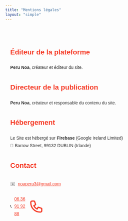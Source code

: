 ```yaml
---
title: "Mentions légales"
layout: "simple"
---
```


<div class="legal-content max-w-3xl mx-auto px-4 py-8">

## Éditeur de la plateforme
**Peru Noa**, créateur et éditeur du site.

## Directeur de la publication
**Peru Noa**, créateur et responsable du contenu du site.

## Hébergement
Le Site est hébergé sur **Firebase** (Google Ireland Limited)  
📍 Barrow Street, 99132 DUBLIN (Irlande)

## Contact
<div class="contact-items mt-6 space-y-4">
  <div class="flex items-center">
    <span class="text-orange-500 mr-3">✉️</span>
    <a href="mailto:noaperu3@gmail.com" class="contact-link hover:underline flex items-center">
      <span class="font-medium">noaperu3@gmail.com</span>
      <svg xmlns="http://www.w3.org/2000/svg" class="h-4 w-4 ml-1" fill="none" viewBox="0 0 24 24" stroke="currentColor">
        <path stroke-linecap="round" stroke-linejoin="round" stroke-width="2" d="M3 8l7.89 5.26a2 2 0 002.22 0L21 8M5 19h14a2 2 0 002-2V7a2 2 0 00-2-2H5a2 2 0 00-2 2v10a2 2 0 002 2z" />
      </svg>
    </a>
  </div>

  <div class="flex items-center">
    <span class="text-orange-500 mr-3">📞</span>
    <a href="tel:+33636919288" class="contact-link hover:underline flex items-center">
      <span class="font-medium">06 36 91 92 88</span>
      <svg xmlns="http://www.w3.org/2000/svg" class="h-4 w-4 ml-1" fill="none" viewBox="0 0 24 24" stroke="currentColor">
        <path stroke-linecap="round" stroke-linejoin="round" stroke-width="2" d="M3 5a2 2 0 012-2h3.28a1 1 0 01.948.684l1.498 4.493a1 1 0 01-.502 1.21l-2.257 1.13a11.042 11.042 0 005.516 5.516l1.13-2.257a1 1 0 011.21-.502l4.493 1.498a1 1 0 01.684.949V19a2 2 0 01-2 2h-1C9.716 21 3 14.284 3 6V5z" />
      </svg>
    </a>
  </div>
</div>

</div>

<style>
.legal-content {
  font-family: 'Plus Jakarta Sans', sans-serif;
  line-height: 1.7;
  color: #333;
}

.legal-content h1 {
  color: #f53c28;
  border-bottom: 2px solid #f53c28;
  padding-bottom: 0.5rem;
  margin-bottom: 1.5rem;
  font-size: 1.8rem;
}

.legal-content h2 {
  color: #f53c28;
  margin-top: 2rem;
  font-size: 1.4rem;
}

.contact-link {
  color: #f53c28;
  transition: all 0.2s ease;
  padding: 0.25rem 0.5rem;
  border-radius: 4px;
}

.contact-link:hover {
  color: #d13424;
  background-color: rgba(245, 60, 40, 0.05);
  text-decoration: none;
}

.contact-items a {
  display: inline-flex;
  align-items: center;
}

.max-w-3xl {
  max-width: 48rem;
}

.mx-auto {
  margin-left: auto;
  margin-right: auto;
}

.px-4 {
  padding-left: 1rem;
  padding-right: 1rem;
}

.py-8 {
  padding-top: 2rem;
  padding-bottom: 2rem;
}

.mt-6 {
  margin-top: 1.5rem;
}

.space-y-4 > * + * {
  margin-top: 1rem;
}

.flex {
  display: flex;
}

.items-center {
  align-items: center;
}

.font-medium {
  font-weight: 500;
}

.hover\:underline:hover {
  text-decoration: underline;
}
</style>